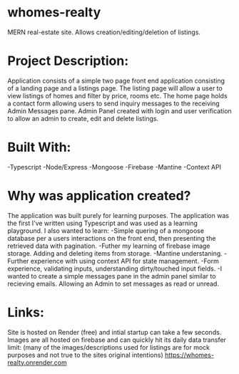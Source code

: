 # whomes-realty
MERN real-estate site. Allows creation/editing/deletion of listings.

# Project Description:
Application consists of a simple two page front end application consisting of a landing page and a listings page. The listing page will allow a user to view listings of homes and filter by price, rooms etc. The home page holds a contact form allowing users to send inquiry messages to the receiving Admin Messages pane.  Admin Panel created with login and user verification to allow an admin to create, edit and delete listings. 

# Built With:
-Typescript
-Node/Express
-Mongoose
-Firebase
-Mantine
-Context API

# Why was application created?
The application was built purely for learning purposes. The application was the first I've written using Typescript and was used as a learning playground.
I also wanted to learn:
-Simple quering of a mongoose database per a users interactions on the front end, then presenting the retrieved data with pagination.
-Futher my learning of firebase image storage. Adding and deleting items from storage.
-Mantine understaning.
-Further experience with using context API for state management. 
-Form experience, validating inputs, understanding dirty/touched input fields.
-I wanted to create a simple messages pane in the admin panel similar to recieving emails. Allowing an Admin to set messages as read or unread.

# Links:
Site is hosted on Render (free) and intial startup can take a few seconds. Images are all hosted on firebase and can quickly hit
its daily data transfer limit:
(many of the images/descriptions used for listings are for mock purposes and not true to the sites original intentions) 
https://whomes-realty.onrender.com
